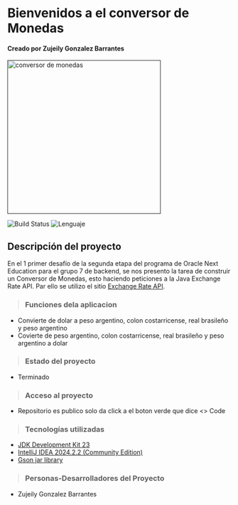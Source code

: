 # Bienvenidos a el conversor de Monedas
#### Creado por Zujeily Gonzalez Barrantes

[<img width="345" alt="conversor de monedas" src="https://github.com/user-attachments/assets/203d6de0-ce5d-4f30-8448-d96e5866200f">]()

![Build Status](https://img.shields.io/badge/build-completed-brightgreen)
![Lenguaje](https://img.shields.io/badge/language-Java-orange)

## Descripción del proyecto
En el 1 primer desafío de la segunda etapa del programa de Oracle Next Education para el grupo 7 de backend, se nos presento la tarea de construir un Conversor de Monedas, esto haciendo peticiones a la Java Exchange Rate API. Par ello se utilizo el sitio [Exchange Rate API](https://www.exchangerate-api.com/docs/java-currency-api).

> ### Funciones dela aplicacion
- Convierte de dolar a peso argentino, colon costarricense, real brasileño y peso argentino
- Covierte de peso argentino, colon costarricense, real brasileño y peso argentino a dolar 

> ### Estado del proyecto
- Terminado

> ### Acceso al proyecto
- Repositorio es publico solo da click a el boton verde que dice <> Code 

> ### Tecnologías utilizadas
- [JDK Development Kit 23](https://www.oracle.com/java/technologies/downloads/)
- [IntelliJ IDEA 2024.2.2 (Community Edition)](https://www.jetbrains.com/idea/download/other.html)
- [Gson jar library](https://mvnrepository.com/artifact/com.google.code.gson/gson)

> ### Personas-Desarrolladores del Proyecto
- Zujeily Gonzalez Barrantes














